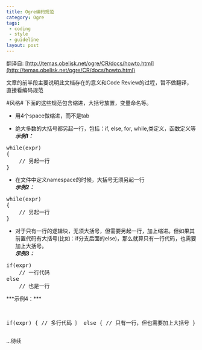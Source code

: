 ```yaml
---
title: Ogre编码规范
category: Ogre
tags:
 - coding
 - style
 - guideline
layout: post
---
```


翻译自: [http://temas.obelisk.net/ogre/CR/docs/howto.html](http://temas.obelisk.net/ogre/CR/docs/howto.html)

文章的前半段主要说明此文档存在的意义和Code Review的过程，暂不做翻译，直接看编码规范

#风格#
下面的这些规范包含缩进，大括号放置，变量命名等。  

- 用4个space做缩进，而不是tab

- 绝大多数的大括号都另起一行，包括：if, else, for, while,类定义，函数定义等  
***示例1：***
<pre class="prettyprint lang-cpp">
while(expr)
{
	// 另起一行
}
</pre>

- 在文件中定义namespace的时候，大括号无须另起一行  
***示例2：***
<pre class="prettyprint lang-cpp">
while(expr)
{
	// 另起一行
}
</pre>
- 对于只有一行的逻辑块，无须大括号，但需要另起一行，加上缩进。但如果其前置代码有大括号(比如：if分支后面的else)，那么就算只有一行代码，也需要加上大括号。    
***示例3：***  
<pre class="prettyprint lang-cpp">
if(expr)
	// 一行代码
else
	// 也是一行
</pre>     ***示例4：***<pre class="prettyprint lang-cpp">
if(expr)
{
	// 多行代码
｝
else
{
	// 只有一行，但也需要加上大括号
}
</pre>


...待续
